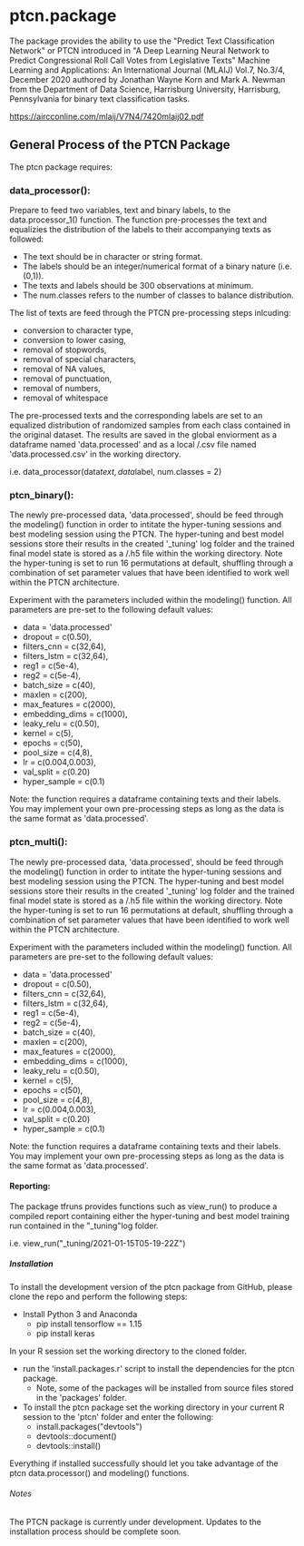 # ptcn.package

The package provides the ability to use the "Predict Text Classification Network" or PTCN introduced in "A Deep Learning Neural Network to Predict Congressional Roll Call Votes from Legislative Texts" Machine Learning and Applications: An International Journal (MLAIJ) Vol.7, No.3/4, December 2020 authored by Jonathan Wayne Korn and Mark A. Newman from the Department of Data Science, Harrisburg University, Harrisburg, Pennsylvania for binary text classification tasks. 

https://aircconline.com/mlaij/V7N4/7420mlaij02.pdf

## General Process of the PTCN Package 

The ptcn package requires: 

### data_processor():

Prepare to feed two variables, text and binary labels, to the data.processor_1() function. The function pre-processes the text and equalizies the distribution of the labels to their accompanying texts as followed: 

* The text should be in character or string format. 
* The labels should be an integer/numerical format of a binary nature (i.e. (0,1)).
* The texts and labels should be 300 observations at minimum.
* The num.classes refers to the number of classes to balance distribution. 

The list of texts are feed through the PTCN pre-processing steps inlcuding: 

* conversion to character type, 
* conversion to lower casing, 
* removal of stopwords,
* removal of special characters, 
* removal of NA values, 
* removal of punctuation, 
* removal of numbers, 
* removal of whitespace

The pre-processed texts and the corresponding labels are set to an equalized distribution of randomized samples from each class contained in the original dataset. The results are saved in the global enviorment as a dataframe named 'data.processed' and as a local /.csv file named 'data.processed.csv' in the working directory.

i.e. data_processor(data$text, data$label, num.classes = 2)

### ptcn_binary():

The newly pre-processed data, 'data.processed', should be feed through the modeling() function in order to intitate the hyper-tuning sessions and best modeling session using the PTCN. The hyper-tuning and best model sessions store their results in the created '_tuning' log folder and the trained final model state is stored as a /.h5 file within the working directory. Note the hyper-tuning is set to run 16 permutations at default, shuffling through a combination of set parameter values that have been identified to work well within the PTCN architecture. 

Experiment with the parameters included within the modeling() function. All parameters are pre-set to the following default values:

* data = 'data.processed' 
* dropout = c(0.50),
* filters_cnn = c(32,64), 
* filters_lstm = c(32,64),
* reg1 = c(5e-4),
* reg2 = c(5e-4),
* batch_size = c(40),
* maxlen = c(200),
* max_features = c(2000),
* embedding_dims = c(1000),
* leaky_relu = c(0.50),
* kernel = c(5),
* epochs = c(50),
* pool_size = c(4,8),
* lr = c(0.004,0.003),
* val_split = c(0.20)
* hyper_sample = c(0.1)

Note: the function requires a dataframe containing texts and their labels. You may implement your own pre-processing steps as long as the data is the same format as 'data.processed'.  

### ptcn_multi():

The newly pre-processed data, 'data.processed', should be feed through the modeling() function in order to intitate the hyper-tuning sessions and best modeling session using the PTCN. The hyper-tuning and best model sessions store their results in the created '_tuning' log folder and the trained final model state is stored as a /.h5 file within the working directory. Note the hyper-tuning is set to run 16 permutations at default, shuffling through a combination of set parameter values that have been identified to work well within the PTCN architecture. 

Experiment with the parameters included within the modeling() function. All parameters are pre-set to the following default values:

* data = 'data.processed' 
* dropout = c(0.50),
* filters_cnn = c(32,64), 
* filters_lstm = c(32,64),
* reg1 = c(5e-4),
* reg2 = c(5e-4),
* batch_size = c(40),
* maxlen = c(200),
* max_features = c(2000),
* embedding_dims = c(1000),
* leaky_relu = c(0.50),
* kernel = c(5),
* epochs = c(50),
* pool_size = c(4,8),
* lr = c(0.004,0.003),
* val_split = c(0.20)
* hyper_sample = c(0.1)

Note: the function requires a dataframe containing texts and their labels. You may implement your own pre-processing steps as long as the data is the same format as 'data.processed'.  

#### Reporting:

The package tfruns provides functions such as view_run() to produce a compiled report containing either the hyper-tuning and best model training run contained in the "_tuning"log folder. 

i.e. view_run("_tuning/2021-01-15T05-19-22Z")

##### Installation 

To install the development version of the ptcn package from GitHub, please clone the repo and perform the following steps: 

- Install Python 3 and Anaconda 
    - pip install tensorflow == 1.15
    - pip install keras
    
In your R session set the working directory to the cloned folder. 

- run the 'install.packages.r' script to install the dependencies for the ptcn package. 
    - Note, some of the packages will be installed from source files stored in the 'packages' folder. 
- To install the ptcn package set the working directory in your current R session to the 'ptcn' folder and enter the following:
    - install.packages("devtools")
    - devtools::document()
    - devtools::install()
    
 Everything if installed successfully should let you take advantage of the ptcn data.processor() and modeling() functions. 

###### Notes 

The PTCN package is currently under development. Updates to the installation process should be complete soon. 
